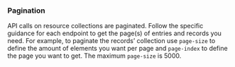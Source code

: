 ### Pagination 

API calls on resource collections are paginated. Follow the specific guidance
for each endpoint to get the page(s) of entries and records you need. For
example, to paginate the records’ collection use `page-size` to define the
amount of elements you want per page and `page-index` to define the page you
want to get. The maximum `page-size` is 5000.
